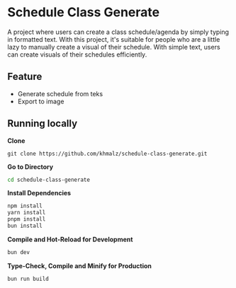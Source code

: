 # Schedule Class Generate

A project where users can create a class schedule/agenda by simply typing in formatted text. With this project, it's suitable for people who are a little lazy to manually create a visual of their schedule. With simple text, users can create visuals of their schedules efficiently.

## Feature

-  Generate schedule from teks
-  Export to image

## Running locally

**Clone**

```shell
git clone https://github.com/khmalz/schedule-class-generate.git
```

**Go to Directory**

```sh
cd schedule-class-generate
```

**Install Dependencies**

```sh
npm install
yarn install
pnpm install
bun install
```

**Compile and Hot-Reload for Development**

```sh
bun dev
```

**Type-Check, Compile and Minify for Production**

```sh
bun run build
```
